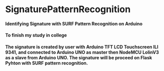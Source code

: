 # SignaturePatternRecognition
#### Identifying Signature with SURF Pattern Recognition on Arduino
#### To finish my study in college
#### The signature is created by user with Arduino TFT LCD Touchscreen ILI 9341, and connected to Arduino UNO as master then NodeMCU LolinV3 as a slave from Arduino UNO. The signature will be proceed on Flask Pyhton with SURF pattern recognition.
